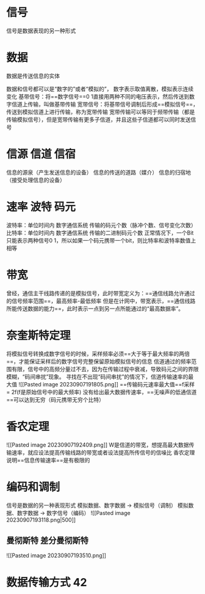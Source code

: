 # 信号
信号是数据表现的另一种形式
# 数据
数据是传送信息的实体

数据和信号都可以是“数字的”或者“模拟的”，
数字表示取值离散，模拟表示连续变化
基带信号：将==数字信号==0 1直接用两种不同的电压表示，然后传送到数字信道上传输，叫做基带传输
宽带信号：将基带信号调制后形成==模拟信号==，传送到模拟信道上进行传输，称为宽带传输
宽带传输可以等同于频带传输（都是传输模拟信号），但是宽带传输有更多子信道，并且这些子信道都可以同时发送信号
# 信源 信道 信宿
信息的源泉（产生发送信息的设备）
信息的传送的道路（媒介）
信息的归宿地（接受处理信息的设备）
# 速率 波特 码元
波特率：单位时间内 数字通信系统 传输的码元个数（脉冲个数、信号变化次数）
比特率：单位时间内 数字通信系统 传输的二进制码元个数
正常情况下，一个Bit只能表示两种信号0 1，所以如果一个码元携带一个bit，则比特率和波特率数值上相等
# 带宽
曾经，通信主干线路传递的是模拟信号，此时带宽定义为：==通信线路允许通过的信号频率范围==，最高频率-最低频率
但是在计网中，带宽表示，==通信线路所能传送数据的能力==，此时表示一点到另一点所能通过的“最高数据率”。
# 奈奎斯特定理
将模拟信号转换成数字信号的时候，采样频率必须==大于等于最大频率的两倍==，才能保证采样后的数字信号完整保留原始模拟信号的信息
信道通过的频率范围有限，信号中的高频分量过不去，因为在传输过程中衰减，导致码元之间的界限模糊，“码间串扰”现象。
寻找在不出现“码间串扰”的情况下，信道传输速率的最大值
![[Pasted image 20230907191805.png]]
==传输码元速率最大值==f采样 = 2f(f是原始信号中的最大频率)
没有给出最大数据传速率，==无噪声的低通信道==可以达到无穷（码元携带无穷个比特）
# 香农定理
![[Pasted image 20230907192409.png]]
W是信道的带宽，想提高最大数据传输速率，就应设法提高传输线路的带宽或者设法提高所传信号的信噪比
香农定理说明==信息传输速率==是有极限的
# 编码和调制
信号是数据的另一种表现形式
模拟数据、数字数据 -> 模拟信号（调制）
模拟数据、数字数据 -> 数字信号（编码）
![[Pasted image 20230907193118.png|500]]
## 曼彻斯特 差分曼彻斯特
![[Pasted image 20230907193510.png]]
# 数据传输方式 42


